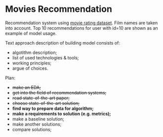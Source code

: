 # Movies Recommendation

Recommendation system using [movie rating dataset](http://files.grouplens.org/datasets/movielens/ml-latest-small.zip).
Film names are taken into account.
Top 10 recommendations for user with id=10 are shown as an example of model usage.

Text approach description of building model consists of:
- algotithm description;
- list of used technologies & tools;
- working principles;
- argue of choices.

Plan:
- ~~make an EDA;~~
- ~~get into the field of recommendation systems;~~
- ~~read state-of-the-art paper;~~
- ~~choose state-of-the-art solution;~~
- **find way to prepare data for algorithm;**
- **make a requirements to solution (e.g. metrics);**
- make a baseline solution;
- make another solutions;
- compare solutions;
